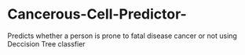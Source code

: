 # Cancerous-Cell-Predictor-
Predicts whether a person is prone to fatal disease cancer or not using Deccision Tree classfier
